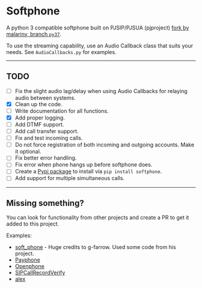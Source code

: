 # Softphone
A python 3 compatible softphone built on PJSIP/PJSUA (pjproject) [fork by malarinv, branch `py37`](https://github.com/DiscordPhone/pjproject/tree/py37).

To use the streaming capability, use an Audio Callback class that suits your needs. See `AudioCallbacks.py` for examples.

---
## TODO
- [ ] Fix the slight audio lag/delay when using Audio Callbacks for relaying audio between systems.
- [x] Clean up the code.
- [ ] Write documentation for all functions.
- [x] Add proper logging.
- [ ] Add DTMF support.
- [ ] Add call transfer support.
- [ ] Fix and test incoming calls.
- [ ] Do not force registration of both incoming and outgoing accounts. Make it optional.
- [ ] Fix better error handling.
- [ ] Fix error when phone hangs up before softphone does.
- [ ] Create a [Pypi package](https://pypi.org/) to install via `pip install softphone`.
- [ ] Add support for multiple simultaneous calls.

---
## Missing something? 
You can look for functionality from other projects and create a PR to get it added to this project. 

Examples:
- [soft_phone](https://github.com/g-farrow/soft_phone) - Huge credits to g-farrow. Used some code from his project.
- [Payphone](https://github.com/NottingHack/PBX/blob/master/Payphone/PayPhone.py)
- [Openphone](https://github.com/probonopd/OpenPhone)
- [SIPCallRecordVerify](https://github.com/lukebeer/SIPCallRecordVerify)
- [alex](https://github.com/UFAL-DSG/alex/blob/master/alex/components/hub/vio.py)